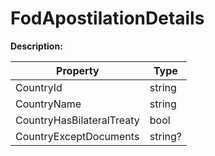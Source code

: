 # FodApostilationDetails

**Description:** 

| Property | Type |
|---|---|
| CountryId | string |
| CountryName | string |
| CountryHasBilateralTreaty | bool |
| CountryExceptDocuments | string? |


